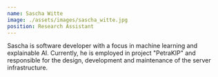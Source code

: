 ```yaml
---
name: Sascha Witte
image: ./assets/images/sascha_witte.jpg
position: Research Assistant
---
```


Sascha is software developer with a focus in machine learning and explainable AI. Currently, he is employed in project "PetraKIP" and responsible for the design, development and maintenance of the server infrastructure. 

